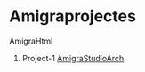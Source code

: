 # Amigraprojectes
AmigraHtml
1. Project-1 [AmigraStudioArch](https://pineconetechs.github.io/Amigraprojectes/index.html)
